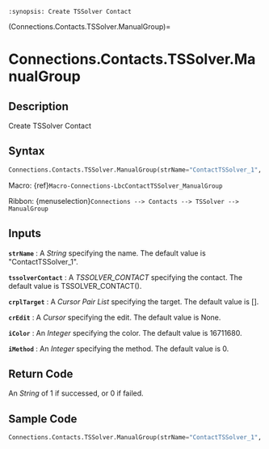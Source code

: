 ```{module} Connections.Contacts.TSSolver.ManualGroup()
:synopsis: Create TSSolver Contact
```

(Connections.Contacts.TSSolver.ManualGroup)=

# Connections.Contacts.TSSolver.ManualGroup

## Description

Create TSSolver Contact

## Syntax

```python
Connections.Contacts.TSSolver.ManualGroup(strName="ContactTSSolver_1", tssolverContact=TSSOLVER_CONTACT(), crplTarget=[], crEdit=None, iColor=16711680, iMethod=0)
```

Macro: {ref}`Macro-Connections-LbcContactTSSolver_ManualGroup`

Ribbon: {menuselection}`Connections --> Contacts --> TSSolver --> ManualGroup`

## Inputs

**`strName`**
: A _String_ specifying the name. The default value is "ContactTSSolver_1".

**`tssolverContact`**
: A _TSSOLVER_CONTACT_ specifying the contact. The default value is TSSOLVER_CONTACT().

**`crplTarget`**
: A _Cursor Pair List_ specifying the target. The default value is [].

**`crEdit`**
: A _Cursor_ specifying the edit. The default value is None.

**`iColor`**
: An _Integer_ specifying the color. The default value is 16711680.

**`iMethod`**
: An _Integer_ specifying the method. The default value is 0.

## Return Code

An _String_ of 1 if successed, or 0 if failed.

## Sample Code

```python
Connections.Contacts.TSSolver.ManualGroup(strName="ContactTSSolver_1", tssolverContact=TSSOLVER_CONTACT(), crplTarget=[], crEdit=None, iColor=16711680, iMethod=0)
```
